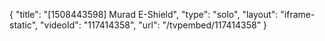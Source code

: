 {
    "title": "[1508443598] Murad E-Shield",
    "type": "solo",
    "layout": "iframe-static",
    "videoId": "117414358",
    "url": "\/tvpembed\/117414358"
}